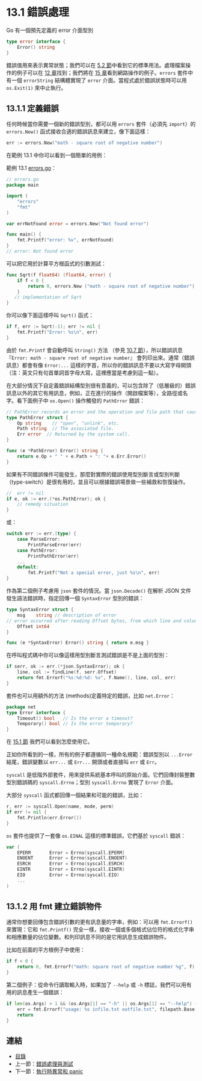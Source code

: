 # 13.1 錯誤處理

Go 有一個預先定義的 error 介面型別

```go
type error interface {
	Error() string
}
```

錯誤值用來表示異常狀態；我們可以在 [5.2 節](05.2.md)中看到它的標準用法。處理檔案操作的例子可以在 [12 章](12.0.md)找到；我們將在 [15 章](15.0.md)看到網路操作的例子。`errors` 套件中有一個 `errorString` 結構體實現了 `error` 介面。當程式處於錯誤狀態時可以用 `os.Exit(1)` 來中止執行。

## 13.1.1 定義錯誤

任何時候當你需要一個新的錯誤型別，都可以用 `errors` 套件（必須先 `import`）的 `errors.New()` 函式接收合適的錯誤訊息來建立，像下面這樣：

```go
err := errors.New("math - square root of negative number")
```

在範例 13.1 中你可以看到一個簡單的用例：

範例 13.1 [errors.go](examples/chapter_13/errors.go)：

```go
// errors.go
package main

import (
	"errors"
	"fmt"
)

var errNotFound error = errors.New("Not found error")

func main() {
	fmt.Printf("error: %v", errNotFound)
}
// error: Not found error
```

可以把它用於計算平方根函式的引數測試：

```go
func Sqrt(f float64) (float64, error) {
	if f < 0 {
		return 0, errors.New ("math - square root of negative number")
	}
   // implementation of Sqrt
}
```

你可以像下面這樣呼叫 `Sqrt()` 函式：

```go
if f, err := Sqrt(-1); err != nil {
	fmt.Printf("Error: %s\n", err)
}
```

由於 `fmt.Printf` 會自動呼叫 `String()` 方法 （參見 [10.7 節](10.7.md)），所以錯誤訊息 『`Error: math - square root of negative number`』 會列印出來。通常（錯誤訊息）都會有像 `Error:...` 這樣的字首，所以你的錯誤訊息不要以大寫字母開頭（注：英文只有句首單詞首字母大寫，這裡應當是考慮到這一點）。

在大部分情況下自定義錯誤結構型別很有意義的，可以包含除了（低層級的）錯誤訊息以外的其它有用訊息，例如，正在進行的操作（開啟檔案等），全路徑或名字。看下面例子中 `os.Open()` 操作觸發的 `PathError` 錯誤：

```go
// PathError records an error and the operation and file path that caused it.
type PathError struct {
	Op string    // "open", "unlink", etc.
	Path string  // The associated file.
	Err error  // Returned by the system call.
}

func (e *PathError) Error() string {
	return e.Op + " " + e.Path + ": "+ e.Err.Error()
}
```

如果有不同錯誤條件可能發生，那麼對實際的錯誤使用型別斷言或型別判斷（type-switch）是很有用的，並且可以根據錯誤場景做一些補救和恢復操作。

```go
//  err != nil
if e, ok := err.(*os.PathError); ok {
	// remedy situation
}
```

或：

```go
switch err := err.(type) {
	case ParseError:
		PrintParseError(err)
	case PathError:
		PrintPathError(err)
	...
	default:
		fmt.Printf("Not a special error, just %s\n", err)
}
```

作為第二個例子考慮用 `json` 套件的情況。當 `json.Decode()` 在解析 JSON 文件發生語法錯誤時，指定回傳一個 `SyntaxError` 型別的錯誤：

```go
type SyntaxError struct {
	msg    string // description of error
// error occurred after reading Offset bytes, from which line and columnnr can be obtained
	Offset int64
}

func (e *SyntaxError) Error() string { return e.msg }
```

在呼叫程式碼中你可以像這樣用型別斷言測試錯誤是不是上面的型別：

```go
if serr, ok := err.(*json.SyntaxError); ok {
	line, col := findLine(f, serr.Offset)
	return fmt.Errorf("%s:%d:%d: %v", f.Name(), line, col, err)
}
```

套件也可以用額外的方法 (methods)定義特定的錯誤，比如 `net.Error`：

```go
package net
type Error interface {
	Timeout() bool   // Is the error a timeout?
	Temporary() bool // Is the error temporary?
}
```

在 [15.1 節](15.1.md) 我們可以看到怎麼使用它。

正如你所看到的一樣，所有的例子都遵循同一種命名規範：錯誤型別以 `...Error` 結尾，錯誤變數以 `err...` 或 `Err...` 開頭或者直接叫 `err` 或 `Err`。

`syscall` 是低階外部套件，用來提供系統基本呼叫的原始介面。它們回傳封裝整數型別錯誤碼的 `syscall.Errno`；型別 `syscall.Errno` 實現了 `Error` 介面。

大部分 `syscall` 函式都回傳一個結果和可能的錯誤，比如：

```go
r, err := syscall.Open(name, mode, perm)
if err != nil {
	fmt.Println(err.Error())
}
```

`os` 套件也提供了一套像 `os.EINAL` 這樣的標準錯誤，它們基於 `syscall` 錯誤：

```go
var (
	EPERM		Error = Errno(syscall.EPERM)
	ENOENT		Error = Errno(syscall.ENOENT)
	ESRCH		Error = Errno(syscall.ESRCH)
	EINTR		Error = Errno(syscall.EINTR)
	EIO			Error = Errno(syscall.EIO)
	...
)
```

## 13.1.2 用 fmt 建立錯誤物件

通常你想要回傳包含錯誤引數的更有訊息量的字串，例如：可以用 `fmt.Errorf()` 來實現：它和 `fmt.Printf()` 完全一樣，接收一個或多個格式佔位符的格式化字串和相應數量的佔位變數。和列印訊息不同的是它用訊息生成錯誤物件。

比如在前面的平方根例子中使用：

```go
if f < 0 {
	return 0, fmt.Errorf("math: square root of negative number %g", f)
}
```

第二個例子：從命令行讀取輸入時，如果加了 `--help` 或 `-h` 標誌，我們可以用有用的訊息產生一個錯誤：

```go
if len(os.Args) > 1 && (os.Args[1] == "-h" || os.Args[1] == "--help") {
	err = fmt.Errorf("usage: %s infile.txt outfile.txt", filepath.Base(os.Args[0]))
	return
}
```

## 連結

- [目錄](directory.md)
- 上一節：[錯誤處理與測試](13.0.md)
- 下一節：[執行時異常和 panic](13.2.md)
